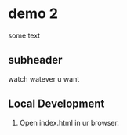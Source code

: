 # demo 2

some text

## subheader 

watch watever u want

## Local Development

1. Open index.html in ur browser.